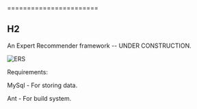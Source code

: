 =======================
## H2
An Expert Recommender framework -- UNDER CONSTRUCTION.

![ERS](https://github.com/rwth-acis/Recommendation-Service/blob/master/res/under_construction.png)


Requirements:

MySql - For storing data.

Ant - For build system.
